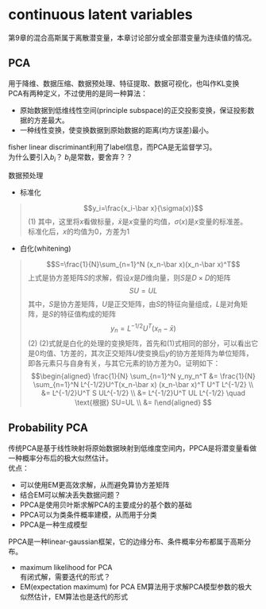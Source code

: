 # continuous latent variables
第9章的混合高斯属于离散潜变量，本章讨论部分或全部潜变量为连续值的情况。
## PCA
用于降维、数据压缩、数据预处理、特征提取、数据可视化，也叫作KL变换  
PCA有两种定义，不过使用的是同一种算法：
- 原始数据到低维线性空间(principle subspace)的正交投影变换，保证投影数据的方差最大。
- 一种线性变换，使变换数据到原始数据的距离(均方误差)最小。    

fisher linear discriminant利用了label信息，而PCA是无监督学习。  
为什么要引入$b_i$？ $b_i$是常数，要舍弃？？

数据预处理
- 标准化
> $$y_i=\frac{x_i-\bar x}{\sigma(x)}$$(1)
其中，这里将$x$看做标量，$\bar x$是$x$变量的均值，$\sigma(x)$是$x$变量的标准差。  
标准化后，$x$的均值为$0$，方差为$1$
- 白化(whitening)
> $$S=\frac{1}{N}\sum_{n=1}^N (x_n-\bar x)(x_n-\bar x)^T$$
上式是协方差矩阵$S$的求解，假设$x$是$D$维向量，则$S$是$D\times D$的矩阵
> $$SU=UL$$
其中，$S$是协方差矩阵，$U$是正交矩阵，由$S$的特征向量组成，$L$是对角矩阵，是$S$的特征值构成的矩阵
> $$y_n = L^{-1/2}U^T(x_n-\bar x)$$(2)
$(2)$式就是白化的处理的变换矩阵，首先和$(1)$式相同的部分，可以看出它是$0$均值、$1$方差的，其次正交矩阵$U$使变换后$y$的协方差矩阵为单位矩阵，即各元素只与自身有关，与其它元素的协方差为$0$。证明如下：
> $$\begin{aligned} \frac{1}{N} \sum_{n=1}^N y_ny_n^T &= \frac{1}{N} \sum_{n=1}^N  L^{-1/2}U^T(x_n-\bar x) (x_n-\bar x)^T U^T L^{-1/2} \\
&=  L^{-1/2}U^T S UL^{-1/2} \\
&= L^{-1/2}U^T UL L^{-1/2} \quad \text{根据} SU=UL \\
&= I\end{aligned}  $$

## Probability PCA
传统PCA是基于线性映射将原始数据映射到低维度空间内，PPCA是将潜变量看做一种概率分布后的极大似然估计。  
优点：
- 可以使用EM更高效求解，从而避免算协方差矩阵  
- 结合EM可以解决丢失数据问题？
- PPCA是使用贝叶斯求解PCA的主要成分的基个数的基础
- PPCA可以为类条件概率建模，从而用于分类
- PPCA是一种生成模型

PPCA是一种linear-gaussian框架，它的边缘分布、条件概率分布都属于高斯分布。

- maximum likelihood for PCA  
有闭式解，需要迭代的形式？
- EM(expectation maximum) for PCA
EM算法用于求解PCA模型参数的极大似然估计，EM算法也是迭代的形式

